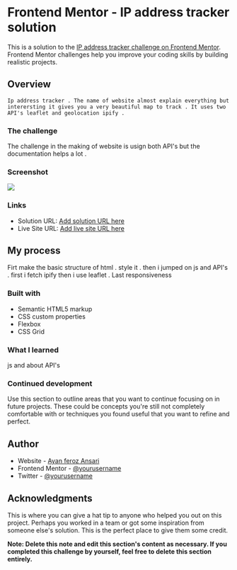 # Frontend Mentor - IP address tracker solution

This is a solution to the [IP address tracker challenge on Frontend Mentor](https://www.frontendmentor.io/challenges/ip-address-tracker-I8-0yYAH0). Frontend Mentor challenges help you improve your coding skills by building realistic projects. 


## Overview
    Ip address tracker . The name of website almost explain everything but interersting it gives you a very beautiful map to track . It uses two API's leaflet and geolocation ipify . 

### The challenge
  The challenge in the making of website is usign both API's but the documentation helps a lot . 

### Screenshot

![](./Screenshot__ip__address__tracker.jpg)


### Links

- Solution URL: [Add solution URL here](https://your-solution-url.com)
- Live Site URL: [Add live site URL here](https://your-live-site-url.com)

## My process
   Firt make the basic structure of html  .
   style it .
   then i jumped on js and API's .
   first i fetch ipify then i use leaflet .
   Last responsiveness
### Built with

- Semantic HTML5 markup
- CSS custom properties
- Flexbox
- CSS Grid



### What I learned
  js and about API's 


### Continued development

Use this section to outline areas that you want to continue focusing on in future projects. These could be concepts you're still not completely comfortable with or techniques you found useful that you want to refine and perfect.




## Author

- Website - [Ayan feroz Ansari ](https://www.your-site.com)
- Frontend Mentor - [@yourusername](https://www.frontendmentor.io/profile/yourusername)
- Twitter - [@yourusername](https://www.twitter.com/yourusername)


## Acknowledgments

This is where you can give a hat tip to anyone who helped you out on this project. Perhaps you worked in a team or got some inspiration from someone else's solution. This is the perfect place to give them some credit.

**Note: Delete this note and edit this section's content as necessary. If you completed this challenge by yourself, feel free to delete this section entirely.**
